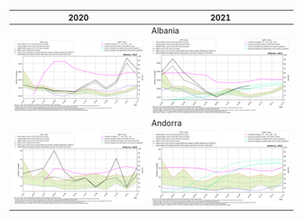 |2020|2021|
|-|-|
||Albania||
|![Albania 2020](./covid_toll_ALL/Albania_2020.png)|![Albania 2021](./covid_toll_ALL/Albania_2021.png)|
||Andorra||
|![Andorra 2020](./covid_toll_ALL/Andorra_2020.png)|![Andorra 2021](./covid_toll_ALL/Andorra_2021.png)|
